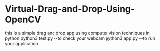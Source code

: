 # Virtual-Drag-and-Drop-Using-OpenCV
this is a simple drag and drop app using computer vision techniques in python
python3 test.py --to check your webcam 
python3 app.py --to run your application 
